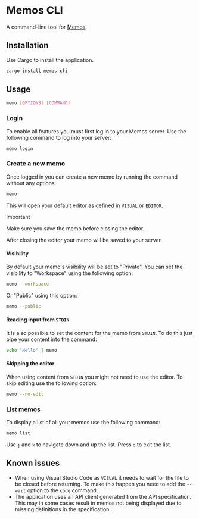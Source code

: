 # Memos CLI

A command-line tool for [Memos](https://www.usememos.com/).

## Installation

Use Cargo to install the application.

```bash
cargo install memos-cli
```

## Usage

```bash
memo [OPTIONS] [COMMAND]
```

### Login

To enable all features you must first log in to your Memos server. Use the
following command to log into your server:

```bash
memo login
```

### Create a new memo

Once logged in you can create a new memo by running the command without any
options.

```bash
memo
```

This will open your default editor as defined in `VISUAL` or `EDITOR`.

> [!IMPORTANT]  
> Make sure you save the memo before closing the editor.

After closing the editor your memo will be saved to your server.

#### Visibility

By default your memo's visibility will be set to "Private". You can set the
visibility to "Workspace" using the following option:

```bash
memo --workspace
```

Or "Public" using this option:

```bash
memo --public
```

#### Reading input from `STDIN`

It is also possible to set the content for the memo from `STDIN`. To do this
just pipe your content into the command:

```bash
echo "Hello" | memo
```

#### Skipping the editor

When using content from `STDIN` you might not need to use the editor. To skip
editing use the following option:

```bash
memo --no-edit
```

### List memos

To display a list of all your memos use the following command:

```bash
memo list
```

Use `j` and `k` to navigate down and up the list. Press `q` to exit the list.

## Known issues

- When using Visual Studio Code as `VISUAL` it needs to wait for the file to be
  closed before returning. To make this happen you need to add the `--wait`
  option to the `code` command.
- The application uses an API client generated from the API specification. This
  may in some cases result in memos not being displayed due to missing
  definitions in the specification.
